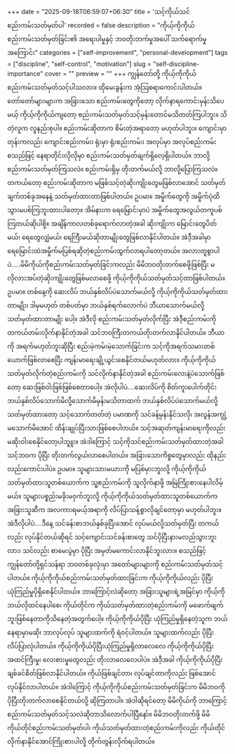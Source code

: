 +++
date = "2025-09-18T06:59:07+06:30"
title = 'သင့်ကိုယ်သင်စည်းကမ်းသတ်မှတ်ပါ'
recorded = false
description = "ကိုယ့်ကိုကိုယ်စည်းကမ်းသတ်မှတ်ခြင်း၏ အရေးပါမှုနှင့် ဘဝတိုးတက်မှုအပေါ် သက်ရောက်မှုအကြောင်း"
categories = ["self-improvement", "personal-development"]
tags = ["discipline", "self-control", "motivation"]
slug = "self-discipline-importance"
cover = ""
preview = ""
+++
ကျွန်တော်တို့ ကိုယ့်ကိုကိုယ်စည်းကမ်းသတ်မှတ်သင့်ပါသလား။ ထိုမေးခွန်းက အံ့သြစရာကောင်းပါတယ်။ တော်တော်များများက အခြားသော စည်းကမ်းတွေကိုတော့ လိုက်နာရကောင်းမှန်းသိပေမယ့် ကိုယ့်ကိုကိုယ်ကျတော့ စည်းကမ်းသတ်မှတ်သင့်မှန်းတောင်မသိတတ်ကြပါဘူး။ သိတဲ့လူက လူနည်းစုပါ။ စည်းကမ်းဆိုတာက စိမ်းတဲ့အရာတော့ မဟုတ်ပါဘူး။ ကျောင်းမှာတုန်းကလည်း ကျောင်းစည်းကမ်း၊ ရုံးမှာ ရုံးစည်းကမ်း၊ အလုပ်မှာ အလုပ်စည်းကမ်း စသည်ဖြင့် နေရာတိုင်းလိုလိုမှာ စည်းကမ်းသတ်မှတ်ချက်ရှိလေ့ရှိပါတယ်။ ဘာလို့စည်းကမ်းသတ်မှတ်ကြသလဲ။ စည်းကမ်းရှိမှ တိုးတက်မယ်လို့ ဘာလို့ပြောကြသလဲ။ တကယ်တော့ စည်းကမ်းဆိုတာက မဖြစ်သင့်တဲ့ဆိုးကျိုးတွေမဖြစ်လာအောင် သတ်မှတ်ချက်တစ်ခုအနေနဲ့ သတ်မှတ်ထားတာဖြစ်ပါတယ်။
ဥပမာ။ အမှိုက်တွေကို အမှိုက်ပုံထိသွားမပစ်ကြဘူးထားပါတော့။ အိမ်နားက ရေမြောင်းမှာပဲ အမှိုက်တွေအလွယ်တကူပစ်ကြတယ်ဆိုပါစို့။ အချိန်ကာလတစ်ခုရောက်လာတဲ့အခါ ဆိုးကျိုးက မြောင်းတွေပိတ်မယ်၊ ရေတွေလျှံမယ်၊ ရေကြီးမယ်ဆိုတာမျိုးတွေဖြစ်လာနိုင်ပါတယ်။ အဲဒီ့အခါမှာ ရေမြောင်းထဲအမှိုက်မပြစ်ရဆိုတဲ့စည်းကမ်းထွက်လာရပါတော့တယ်။
အလားတူစွာပါပဲ…..မိမိကိုယ်ကိုစည်းကမ်းသတ်မှတ်ခြင်းကလည်း မိမိဘဝတိုးတက်စေဖို့ဖြစ်ပြီး မလိုလားအပ်တဲ့ဆိုးကျိုးတွေဖြစ်မလာစေဖို့ ကိုယ့်ကိုကိုယ်သတ်မှတ်သင့်တာဖြစ်ပါတယ်။ ဥပမာ။ တစ်နေ့ကို ဆေးလိပ် ဘယ်နှစ်လိပ်ပဲသောက်မယ်လို့ ကိုယ့်ကိုကိုယ်သတ်မှတ်ထားတာမျိုး၊ ဒါမှမဟုတ် တစ်ပတ်မှာ ဘယ်နှစ်ရက်လောက်ပဲ ဘီယာသောက်မယ်လို့သတ်မှတ်ထားတာမျိုး ပေါ့။ အဲဒီလို စည်းကမ်းသတ်မှတ်လိုက်ပြီး အဲဒီ့စည်းကမ်းကို တကယ်တမ်းလိုက်နာနိုင်တဲ့အခါ သင်ဘဝကြီးတကယ်တိုးတက်လာနိုင်ပါတယ်။ ဘီယာကို အရက်မဟုတ်ဘူးဆိုပြီး စည်းမဲ့ကမ်းမဲ့သောက်ခြင်းက သင့်ကိုအရက်သမားတစ်ယောက်ဖြစ်လာစေပြီး ကျန်းမာရေးချို့ယွင်းစေနိုင်တယ်မဟုတ်လား။ ကိုယ့်ကိုကိုယ်သတ်မှတ်လိုက်တဲ့စည်းကမ်းကို သင်လိုက်နာနိုင်တဲ့အခါ စည်းကမ်းလေးနဲ့ပဲသောက်ဖြစ်တော့ ဆေးဖြစ်ဝါးဖြစ်ဖြစ်စေတာပေါ့။ အဲလိုပါပဲ….ဆေးလိပ်ကို စိတ်ကူးပေါက်တိုင်း ဘယ်နှစ်လိပ်သောက်မိလို့သောက်မိမှန်းမသိတာထက် ဘယ်နှစ်လိပ်ပဲသောက်မယ်လို့သတ်မှတ်ထားတော့ သင့်သောက်တတ်တဲ့ ပမာဏကို သင်ခန့်မှန်းနိုင်သလို၊ အလွန်အကျွံ့မသောက်မိအောင် ထိန်းချုပ်ပြီးသားဖြစ်စေပါတယ်။ သင့်အဆုတ်ကျန်းမာရေးကိုလည်း မဆိုးဝါးစေနိုင်တော့ပါဘူူး။ အဲဒါကြောင့် သင့်ကိုသင်စည်းကမ်းသတ်မှတ်ထားတဲ့အခါ သင့်ဘဝက ပိုပြီး တိုးတက်လွယ်လာစေပါတယ်။
အခြားသောကိစ္စတွေမှာလည်း ထိုနည်းလည်းကောင်းပါပဲ။ ဥပမာ။ သူများသားမယားကို မပြစ်မှားဘူးလို့ ကိုယ့်ကိုကိုယ်သတ်မှတ်ထားသူတစ်ယောက်က သူ့စည်းကမ်းကို သူလိုက်နာဖို့ အမြဲကြိုးစားနေပါလိမ့်မယ်။ သူများပစ္စည်းမခိုးမဝှက်ဘူးလို့ ကိုယ့်ကိုကိုယ်သတ်မှတ်ထားသူတစ်ယောက်က အခြားသူဆီက အလကားရမယ့်အရာကို လိပ်ပြာသန့်စွာလိုချင်တော့မှာ မဟုတ်ပါဘူး။ အဲဒီလိုပါပဲ….ဒီနေ့ သင်ခန်းစာဘယ်နှစ်ခုပြီးအောင် လုပ်မယ်လို့သတ်မှတ်ပြီး တကယ်လည်း လုပ်နိုင်တယ်ဆိုရင် သင့်ကျောင်းသင်ခန်းစာတွေ သင်ပိုပြီးနားမလည်သွားဘူးလား၊ သင်လည်း စာမေးပွဲမှာ ပိုပြီး အမှတ်မကောင်းလာနိုင်ဘူးလား။ စသည်ဖြင့် ကျွန်တော်တို့ရှင်သန်ရာ ဘဝတစ်ခုလုံးမှာ အတော်များများကို စည်းကမ်းသတ်မှတ်သင့်ပါတယ်။
ကိုယ့်ကိုကိုယ်စည်းကမ်းသတ်မှတ်ထားခြင်းက ကိုယ့်ကိုကိုယ်လည်း ပိုပြီးယုံကြည်မှုပိုရှိစေနိုင်ပါတယ်။ ဘာကြောင့်လဲဆိုတော့ အခြားသူများရဲ့အမြင်မှာ ကိုယ့်ကိုဘယ်လိုထင်နေပါစေ၊ ကိုယ်တိုင်က ကိုယ်သတ်မှတ်ထားတဲ့စည်းကမ်းကို မဖောက်ဖျက်ဘူးဖြစ်နေတာကိုသိနေတဲ့အတွက်ပေါ့။ ကိုယ့်ကိုကိုယ်ပိုပြီး ယုံကြည်မှုရှိနေတဲ့သူက ဘယ်နေရာမှာမဆို၊ ဘာလုပ်လုပ် သူများထက်ကို ရဲဝင့်ပါတယ်။ သူများထက်လည်း ပိုပြီး လိပ်ပြာလုံပါတယ်။ ကိုယ့်ကိုကိုယ်ပိုပြီးယုံကြည်မှုရှိလာလေလေ ကိုယ့်ကိုကိုယ်ပိုပြီး အထင်ကြီးမှု၊ လေးစားမှုတွေလည်း တိုးလာလေလေပါပဲ။ အဲဒီ့အခါ ကိုယ့်ကိုကိုယ်ပိုပြီးချစ်ခင်စိတ်ဖြစ်လာနိုင်ပါတယ်။ ကိုယ်ဖြစ်ချင်တာ၊ လုပ်ချင်တာကိုလည်း ဖြစ်အောင် လုပ်နိုင်လာပါတယ်။
အဲဒါကြောင့် ကိုယ့်ကိုကိုယ်စည်းကမ်းသတ်မှတ်ခြင်းက မိမိဘဝကို ပိုပြီးတိုးတက်လာစေနိုင်တယ်လို့ ဆိုကြတာပါ။ အဲဒါဆိုရင်တော့ မိမိကိုယ်ကို ဘာကြောင့် စည်းကမ်းသတ်မှတ်သင့်သလဲဆိုတာသိလောက်ပါပြီနော်။ မိမိဘဝတိုးတက်ဖို့ မိမိကိုယ်တိုင်စည်းကမ်းသတ်မှတ်ပါ၊ ကိုယ်သတ်မှတ်ထားတဲ့စည်းကမ်းကိုလည်း ကိုယ်တိုင်လိုက်နာနိုင်အောင်ကြိုးစားပါလို့ တိုက်တွန်းလိုက်ရပါတယ်။